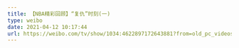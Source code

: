 ```yaml
---
title: 【NBA精彩回顾】“复仇”时刻(一)
type: weibo
date: 2021-04-12 10:17:44
url: https://weibo.com/tv/show/1034:4622897172643881?from=old_pc_videoshow
---
```


<!-- more -->